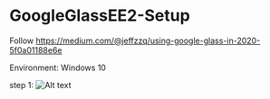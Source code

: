 # GoogleGlassEE2-Setup

Follow https://medium.com/@jeffzzq/using-google-glass-in-2020-5f0a01188e6e

Environment: Windows 10

step 1:
![Alt text](relative/C:\Users\colgx\Desktop/to/img.jpg?raw=true "step 1")

